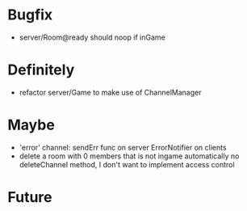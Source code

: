 # Bugfix
- server/Room@ready should noop if inGame

# Definitely
- refactor server/Game to make use of ChannelManager

# Maybe
- 'error' channel:
    sendErr func on server
    ErrorNotifier on clients
- delete a room with 0 members that is not ingame automatically
    no deleteChannel method, I don't want to implement access control

# Future